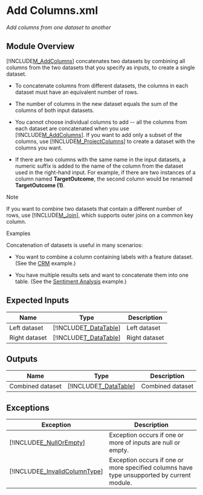 # Add Columns.xml

*Add columns from one dataset to another*


## Module Overview
[!INCLUDE[M_AddColumns](Token\M_AddColumns.md)] concatenates two datasets by combining all columns from the two datasets that you specify as inputs, to create a single dataset.


-   To concatenate columns from different datasets, the columns in each dataset must have an equivalent number of rows.

-   The number of columns in the new dataset equals the sum of the columns of both input datasets.

-   You cannot choose individual columns to add \-\- all the columns from each dataset are concatenated when you use [!INCLUDE[M_AddColumns](Token\M_AddColumns.md)]. If you want to add only a subset of the columns, use [!INCLUDE[M_ProjectColumns](Token\M_ProjectColumns.md)] to create a dataset with the columns you want.

-   If there are two columns with the same name in the input datasets, a numeric suffix is added to the name of the column from the dataset used in the right\-hand input. For example, if there are two instances of a column named **TargetOutcome**, the second column would be renamed **TargetOutcome (1)**.

> [!NOTE]
> If you want to combine two datasets that contain a different number of rows, use [!INCLUDE[M_Join](Token\M_Join.md)], which supports outer joins on a common key column.

Examples

Concatenation of datasets is useful in many scenarios:


-   You want to combine a column containing labels with a feature dataset. (See the [CRM](http://azure.microsoft.com/en-us/documentation/services/machine-learning/models/) example.)

-   You have multiple results sets and want to concatenate them into one table. (See the [Sentiment Analysis](http://azure.microsoft.com/en-us/documentation/services/machine-learning/models/) example.)


## Expected Inputs


|Name|Type|Description|
|--------|--------|---------------|
|Left dataset|[!INCLUDE[T_DataTable](Token\T_DataTable.md)]|Left dataset|
|Right dataset|[!INCLUDE[T_DataTable](Token\T_DataTable.md)]|Right dataset|


## Outputs


|Name|Type|Description|
|--------|--------|---------------|
|Combined dataset|[!INCLUDE[T_DataTable](Token\T_DataTable.md)]|Combined dataset|


## Exceptions


|Exception|Description|
|-------------|---------------|
|[!INCLUDE[E_NullOrEmpty](Token\E_NullOrEmpty.md)]|Exception occurs if one or more of inputs are null or empty.|
|[!INCLUDE[E_InvalidColumnType](Token\E_InvalidColumnType.md)]|Exception occurs if one or more specified columns have type unsupported by current module.|



